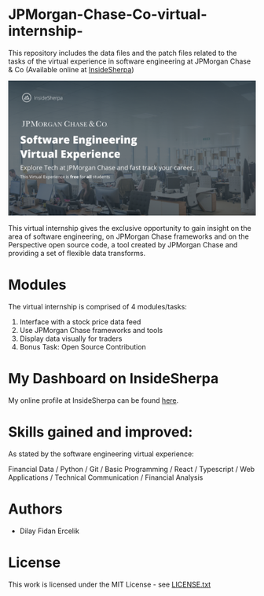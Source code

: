 # JPMorgan-Chase-Co-virtual-internship-
This repository includes the data files and the patch files related to the tasks of the virtual experience in software engineering at JPMorgan Chase &amp; Co (Available online at [InsideSherpa](https://www.insidesherpa.com/))

![JPMorgan Chase&Co](F040BF2F-71CE-42CD-B409-3324B3EE556F.png)

This virtual internship gives the exclusive opportunity to gain insight on the area of software engineering, on JPMorgan Chase frameworks and on the Perspective open source code, a tool created by JPMorgan Chase and providing a set of flexible data transforms.

# Modules

The virtual internship is comprised of 4 modules/tasks:

1. Interface with a stock price data feed
2. Use JPMorgan Chase frameworks and tools
3. Display data visually for traders
4. Bonus Task: Open Source Contribution


# My Dashboard on InsideSherpa

My online profile at InsideSherpa can be found [here](https://www.insidesherpa.com/profile/NAtfioN2N9H2tBv8t/Dilay).


# Skills gained and improved:

As stated by the software engineering virtual experience:

Financial Data / Python / Git / Basic Programming / React / Typescript / Web Applications / Technical Communication / Financial Analysis


# Authors
- Dilay Fidan Ercelik

# License
This work is licensed under the MIT License - see [LICENSE.txt](https://github.com/dilayercelik/JPMorgan-Chase-Co-virtual-internship-/blob/master/LICENSE.txt)
